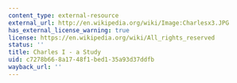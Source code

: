 ```yaml
---
content_type: external-resource
external_url: http://en.wikipedia.org/wiki/Image:Charlesx3.JPG
has_external_license_warning: true
license: https://en.wikipedia.org/wiki/All_rights_reserved
status: ''
title: Charles I - a Study
uid: c7278b66-8a17-48f1-bed1-35a93d37ddfb
wayback_url: ''
---
```

